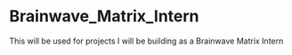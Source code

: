 # Brainwave_Matrix_Intern
This will be used for projects I will be building as a Brainwave Matrix Intern
